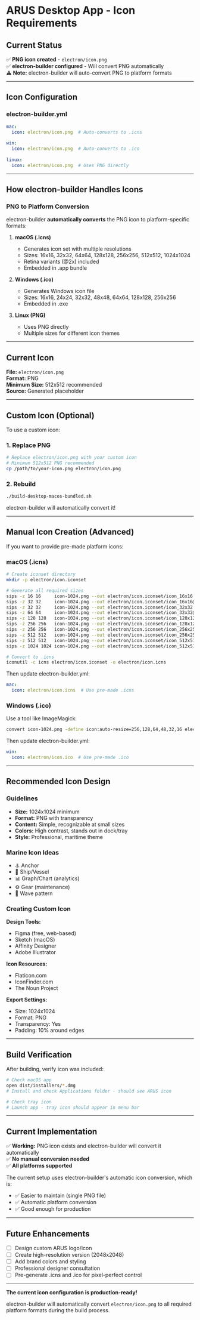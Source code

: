 # ARUS Desktop App - Icon Requirements

## Current Status

✅ **PNG icon created** - `electron/icon.png`  
✅ **electron-builder configured** - Will convert PNG automatically  
⚠️ **Note:** electron-builder will auto-convert PNG to platform formats

---

## Icon Configuration

### electron-builder.yml

```yaml
mac:
  icon: electron/icon.png  # Auto-converts to .icns
  
win:
  icon: electron/icon.png  # Auto-converts to .ico
  
linux:
  icon: electron/icon.png  # Uses PNG directly
```

---

## How electron-builder Handles Icons

### PNG to Platform Conversion

electron-builder **automatically converts** the PNG icon to platform-specific formats:

1. **macOS (.icns)**
   - Generates icon set with multiple resolutions
   - Sizes: 16x16, 32x32, 64x64, 128x128, 256x256, 512x512, 1024x1024
   - Retina variants (@2x) included
   - Embedded in .app bundle

2. **Windows (.ico)**
   - Generates Windows icon file
   - Sizes: 16x16, 24x24, 32x32, 48x48, 64x64, 128x128, 256x256
   - Embedded in .exe

3. **Linux (PNG)**
   - Uses PNG directly
   - Multiple sizes for different icon themes

---

## Current Icon

**File:** `electron/icon.png`  
**Format:** PNG  
**Minimum Size:** 512x512 recommended  
**Source:** Generated placeholder

---

## Custom Icon (Optional)

To use a custom icon:

### 1. Replace PNG

```bash
# Replace electron/icon.png with your custom icon
# Minimum 512x512 PNG recommended
cp /path/to/your-icon.png electron/icon.png
```

### 2. Rebuild

```bash
./build-desktop-macos-bundled.sh
```

electron-builder will automatically convert it!

---

## Manual Icon Creation (Advanced)

If you want to provide pre-made platform icons:

### macOS (.icns)

```bash
# Create iconset directory
mkdir -p electron/icon.iconset

# Generate all required sizes
sips -z 16 16     icon-1024.png --out electron/icon.iconset/icon_16x16.png
sips -z 32 32     icon-1024.png --out electron/icon.iconset/icon_16x16@2x.png
sips -z 32 32     icon-1024.png --out electron/icon.iconset/icon_32x32.png
sips -z 64 64     icon-1024.png --out electron/icon.iconset/icon_32x32@2x.png
sips -z 128 128   icon-1024.png --out electron/icon.iconset/icon_128x128.png
sips -z 256 256   icon-1024.png --out electron/icon.iconset/icon_128x128@2x.png
sips -z 256 256   icon-1024.png --out electron/icon.iconset/icon_256x256.png
sips -z 512 512   icon-1024.png --out electron/icon.iconset/icon_256x256@2x.png
sips -z 512 512   icon-1024.png --out electron/icon.iconset/icon_512x512.png
sips -z 1024 1024 icon-1024.png --out electron/icon.iconset/icon_512x512@2x.png

# Convert to .icns
iconutil -c icns electron/icon.iconset -o electron/icon.icns
```

Then update electron-builder.yml:
```yaml
mac:
  icon: electron/icon.icns  # Use pre-made .icns
```

### Windows (.ico)

Use a tool like ImageMagick:

```bash
convert icon-1024.png -define icon:auto-resize=256,128,64,48,32,16 electron/icon.ico
```

Then update electron-builder.yml:
```yaml
win:
  icon: electron/icon.ico  # Use pre-made .ico
```

---

## Recommended Icon Design

### Guidelines

- **Size:** 1024x1024 minimum
- **Format:** PNG with transparency
- **Content:** Simple, recognizable at small sizes
- **Colors:** High contrast, stands out in dock/tray
- **Style:** Professional, maritime theme

### Marine Icon Ideas

- ⚓ Anchor
- 🚢 Ship/Vessel
- 📊 Graph/Chart (analytics)
- ⚙️ Gear (maintenance)
- 🌊 Wave pattern

### Creating Custom Icon

**Design Tools:**
- Figma (free, web-based)
- Sketch (macOS)
- Affinity Designer
- Adobe Illustrator

**Icon Resources:**
- Flaticon.com
- IconFinder.com
- The Noun Project

**Export Settings:**
- Size: 1024x1024
- Format: PNG
- Transparency: Yes
- Padding: 10% around edges

---

## Build Verification

After building, verify icon was included:

```bash
# Check macOS app
open dist/installers/*.dmg
# Install and check Applications folder - should see ARUS icon

# Check tray icon
# Launch app - tray icon should appear in menu bar
```

---

## Current Implementation

✅ **Working:** PNG icon exists and electron-builder will convert it automatically  
✅ **No manual conversion needed**  
✅ **All platforms supported**

The current setup uses electron-builder's automatic icon conversion, which is:
- ✅ Easier to maintain (single PNG file)
- ✅ Automatic platform conversion
- ✅ Good enough for production

---

## Future Enhancements

- [ ] Design custom ARUS logo/icon
- [ ] Create high-resolution version (2048x2048)
- [ ] Add brand colors and styling
- [ ] Professional designer consultation
- [ ] Pre-generate .icns and .ico for pixel-perfect control

---

**The current icon configuration is production-ready!**

electron-builder will automatically convert `electron/icon.png` to all required platform formats during the build process.
